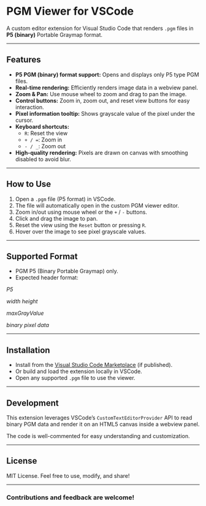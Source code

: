 # PGM Viewer for VSCode

A custom editor extension for Visual Studio Code that renders `.pgm` files in **P5 (binary)** Portable Graymap format.

---

## Features

- **P5 PGM (binary) format support:** Opens and displays only P5 type PGM files.
- **Real-time rendering:** Efficiently renders image data in a webview panel.
- **Zoom & Pan:** Use mouse wheel to zoom and drag to pan the image.
- **Control buttons:** Zoom in, zoom out, and reset view buttons for easy interaction.
- **Pixel information tooltip:** Shows grayscale value of the pixel under the cursor.
- **Keyboard shortcuts:**
  - `R`: Reset the view
  - `+ / =`: Zoom in
  - `- / _`: Zoom out
- **High-quality rendering:** Pixels are drawn on canvas with smoothing disabled to avoid blur.

---

## How to Use

1. Open a `.pgm` file (P5 format) in VSCode.
2. The file will automatically open in the custom PGM viewer editor.
3. Zoom in/out using mouse wheel or the `+` / `-` buttons.
4. Click and drag the image to pan.
5. Reset the view using the `Reset` button or pressing `R`.
6. Hover over the image to see pixel grayscale values.

---

## Supported Format

- PGM P5 (Binary Portable Graymap) only.
- Expected header format:

*P5*

*width height*

*maxGrayValue*

*binary pixel data*

---

## Installation

- Install from the [Visual Studio Code Marketplace](https://marketplace.visualstudio.com/) (if published).
- Or build and load the extension locally in VSCode.
- Open any supported `.pgm` file to use the viewer.

---

## Development

This extension leverages VSCode’s `CustomTextEditorProvider` API to read binary PGM data and render it on an HTML5 canvas inside a webview panel.

The code is well-commented for easy understanding and customization.

---

## License

MIT License. Feel free to use, modify, and share!

---

### Contributions and feedback are welcome!
